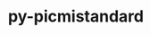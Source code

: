 ---
title: "py-picmistandard"
layout: cache
categories: [package, develop]
meta: {"versions": ["0.0.22", "0.24.0", "0.25.0"], "compilers": ["gcc@=11.1.0"], "oss": ["ubuntu20.04"], "platforms": ["linux"], "targets": ["ppc64le", "x86_64_v3"], "stacks": ["e4s", "e4s-power", "root"], "num_specs": 40, "num_specs_by_stack": {"e4s-power": 5, "root": 40, "e4s": 5}}
spec_details: [{"hash": "fk7q4tw6byz3hwerko44gr4qjcbg6xpv", "compiler": "gcc@=11.1.0", "versions": ["0.24.0"], "os": "ubuntu20.04", "platform": "linux", "target": "ppc64le", "variants": ["build_system=python_pip"], "stacks": ["e4s-power", "root"], "size": "-", "tarball": "https://binaries.spack.io/develop/build_cache/linux-ubuntu20.04-ppc64le/gcc-11.1.0/py-picmistandard-0.24.0/linux-ubuntu20.04-ppc64le-gcc-11.1.0-py-picmistandard-0.24.0-fk7q4tw6byz3hwerko44gr4qjcbg6xpv.spack"}, {"hash": "sxjgzbhohronpp6hjed5qwvahk7mspjg", "compiler": "gcc@=11.1.0", "versions": ["0.0.22"], "os": "ubuntu20.04", "platform": "linux", "target": "ppc64le", "variants": ["build_system=python_pip"], "stacks": ["root"], "size": "-", "tarball": "https://binaries.spack.io/develop/build_cache/linux-ubuntu20.04-ppc64le/gcc-11.1.0/py-picmistandard-0.0.22/linux-ubuntu20.04-ppc64le-gcc-11.1.0-py-picmistandard-0.0.22-sxjgzbhohronpp6hjed5qwvahk7mspjg.spack"}, {"hash": "xgh5g34mtzwaooposcdievar6n7ae5dh", "compiler": "gcc@=11.1.0", "versions": ["0.24.0"], "os": "ubuntu20.04", "platform": "linux", "target": "ppc64le", "variants": ["build_system=python_pip"], "stacks": ["root"], "size": "-", "tarball": "https://binaries.spack.io/develop/build_cache/linux-ubuntu20.04-ppc64le/gcc-11.1.0/py-picmistandard-0.24.0/linux-ubuntu20.04-ppc64le-gcc-11.1.0-py-picmistandard-0.24.0-xgh5g34mtzwaooposcdievar6n7ae5dh.spack"}, {"hash": "gcouhplceru3scpzbwmaljoetfc5vgfw", "compiler": "gcc@=11.1.0", "versions": ["0.24.0"], "os": "ubuntu20.04", "platform": "linux", "target": "ppc64le", "variants": ["build_system=python_pip"], "stacks": ["e4s-power", "root"], "size": "-", "tarball": "https://binaries.spack.io/develop/build_cache/linux-ubuntu20.04-ppc64le/gcc-11.1.0/py-picmistandard-0.24.0/linux-ubuntu20.04-ppc64le-gcc-11.1.0-py-picmistandard-0.24.0-gcouhplceru3scpzbwmaljoetfc5vgfw.spack"}, {"hash": "w3qposggwyysuraahhtjri62vj5m2uk5", "compiler": "gcc@=11.1.0", "versions": ["0.24.0"], "os": "ubuntu20.04", "platform": "linux", "target": "ppc64le", "variants": ["build_system=python_pip"], "stacks": ["root"], "size": "-", "tarball": "https://binaries.spack.io/develop/build_cache/linux-ubuntu20.04-ppc64le/gcc-11.1.0/py-picmistandard-0.24.0/linux-ubuntu20.04-ppc64le-gcc-11.1.0-py-picmistandard-0.24.0-w3qposggwyysuraahhtjri62vj5m2uk5.spack"}, {"hash": "wsen37s4e5xo7rwpuggcs7ifurtfnt3l", "compiler": "gcc@=11.1.0", "versions": ["0.0.22"], "os": "ubuntu20.04", "platform": "linux", "target": "ppc64le", "variants": ["build_system=python_pip"], "stacks": ["root"], "size": "-", "tarball": "https://binaries.spack.io/develop/build_cache/linux-ubuntu20.04-ppc64le/gcc-11.1.0/py-picmistandard-0.0.22/linux-ubuntu20.04-ppc64le-gcc-11.1.0-py-picmistandard-0.0.22-wsen37s4e5xo7rwpuggcs7ifurtfnt3l.spack"}, {"hash": "vgzhhv5jdz3o4aolmlyqshipiasebsrw", "compiler": "gcc@=11.1.0", "versions": ["0.24.0"], "os": "ubuntu20.04", "platform": "linux", "target": "ppc64le", "variants": ["build_system=python_pip"], "stacks": ["root"], "size": "-", "tarball": "https://binaries.spack.io/develop/build_cache/linux-ubuntu20.04-ppc64le/gcc-11.1.0/py-picmistandard-0.24.0/linux-ubuntu20.04-ppc64le-gcc-11.1.0-py-picmistandard-0.24.0-vgzhhv5jdz3o4aolmlyqshipiasebsrw.spack"}, {"hash": "yvfi2skwmxjkqvrfir2j4kmyczfui4kx", "compiler": "gcc@=11.1.0", "versions": ["0.24.0"], "os": "ubuntu20.04", "platform": "linux", "target": "ppc64le", "variants": ["build_system=python_pip"], "stacks": ["root"], "size": "-", "tarball": "https://binaries.spack.io/develop/build_cache/linux-ubuntu20.04-ppc64le/gcc-11.1.0/py-picmistandard-0.24.0/linux-ubuntu20.04-ppc64le-gcc-11.1.0-py-picmistandard-0.24.0-yvfi2skwmxjkqvrfir2j4kmyczfui4kx.spack"}, {"hash": "jghxkcuadnedyy5dgzwh24vzcfhjl52l", "compiler": "gcc@=11.1.0", "versions": ["0.24.0"], "os": "ubuntu20.04", "platform": "linux", "target": "ppc64le", "variants": ["build_system=python_pip"], "stacks": ["root"], "size": "-", "tarball": "https://binaries.spack.io/develop/build_cache/linux-ubuntu20.04-ppc64le/gcc-11.1.0/py-picmistandard-0.24.0/linux-ubuntu20.04-ppc64le-gcc-11.1.0-py-picmistandard-0.24.0-jghxkcuadnedyy5dgzwh24vzcfhjl52l.spack"}, {"hash": "ewhiala4jflnkllnrtii6y54ilzuyzeu", "compiler": "gcc@=11.1.0", "versions": ["0.24.0"], "os": "ubuntu20.04", "platform": "linux", "target": "ppc64le", "variants": ["build_system=python_pip"], "stacks": ["root"], "size": "-", "tarball": "https://binaries.spack.io/develop/build_cache/linux-ubuntu20.04-ppc64le/gcc-11.1.0/py-picmistandard-0.24.0/linux-ubuntu20.04-ppc64le-gcc-11.1.0-py-picmistandard-0.24.0-ewhiala4jflnkllnrtii6y54ilzuyzeu.spack"}, {"hash": "cn4nbbhvuuoyubyrf4qir57peucvffnw", "compiler": "gcc@=11.1.0", "versions": ["0.24.0"], "os": "ubuntu20.04", "platform": "linux", "target": "ppc64le", "variants": ["build_system=python_pip"], "stacks": ["root"], "size": "-", "tarball": "https://binaries.spack.io/develop/build_cache/linux-ubuntu20.04-ppc64le/gcc-11.1.0/py-picmistandard-0.24.0/linux-ubuntu20.04-ppc64le-gcc-11.1.0-py-picmistandard-0.24.0-cn4nbbhvuuoyubyrf4qir57peucvffnw.spack"}, {"hash": "zkryez4u5f4zt7mksxxjr34ea6uwfvzz", "compiler": "gcc@=11.1.0", "versions": ["0.0.22"], "os": "ubuntu20.04", "platform": "linux", "target": "ppc64le", "variants": ["build_system=python_pip"], "stacks": ["root"], "size": "-", "tarball": "https://binaries.spack.io/develop/build_cache/linux-ubuntu20.04-ppc64le/gcc-11.1.0/py-picmistandard-0.0.22/linux-ubuntu20.04-ppc64le-gcc-11.1.0-py-picmistandard-0.0.22-zkryez4u5f4zt7mksxxjr34ea6uwfvzz.spack"}, {"hash": "g3alyh4g626er3zei4owywxzawmjspod", "compiler": "gcc@=11.1.0", "versions": ["0.0.22"], "os": "ubuntu20.04", "platform": "linux", "target": "ppc64le", "variants": ["build_system=python_pip"], "stacks": ["root"], "size": "-", "tarball": "https://binaries.spack.io/develop/build_cache/linux-ubuntu20.04-ppc64le/gcc-11.1.0/py-picmistandard-0.0.22/linux-ubuntu20.04-ppc64le-gcc-11.1.0-py-picmistandard-0.0.22-g3alyh4g626er3zei4owywxzawmjspod.spack"}, {"hash": "nzhehnufgnupjdeeu4er3jzkfxel46dk", "compiler": "gcc@=11.1.0", "versions": ["0.24.0"], "os": "ubuntu20.04", "platform": "linux", "target": "ppc64le", "variants": ["build_system=python_pip"], "stacks": ["root"], "size": "-", "tarball": "https://binaries.spack.io/develop/build_cache/linux-ubuntu20.04-ppc64le/gcc-11.1.0/py-picmistandard-0.24.0/linux-ubuntu20.04-ppc64le-gcc-11.1.0-py-picmistandard-0.24.0-nzhehnufgnupjdeeu4er3jzkfxel46dk.spack"}, {"hash": "hor5kjswthgk25k6smote5hhld6acetx", "compiler": "gcc@=11.1.0", "versions": ["0.24.0"], "os": "ubuntu20.04", "platform": "linux", "target": "ppc64le", "variants": ["build_system=python_pip"], "stacks": ["root"], "size": "-", "tarball": "https://binaries.spack.io/develop/build_cache/linux-ubuntu20.04-ppc64le/gcc-11.1.0/py-picmistandard-0.24.0/linux-ubuntu20.04-ppc64le-gcc-11.1.0-py-picmistandard-0.24.0-hor5kjswthgk25k6smote5hhld6acetx.spack"}, {"hash": "p2ckp6bx56jiks24fujrfj3eonmcq2pw", "compiler": "gcc@=11.1.0", "versions": ["0.0.22"], "os": "ubuntu20.04", "platform": "linux", "target": "ppc64le", "variants": ["build_system=python_pip"], "stacks": ["root"], "size": "-", "tarball": "https://binaries.spack.io/develop/build_cache/linux-ubuntu20.04-ppc64le/gcc-11.1.0/py-picmistandard-0.0.22/linux-ubuntu20.04-ppc64le-gcc-11.1.0-py-picmistandard-0.0.22-p2ckp6bx56jiks24fujrfj3eonmcq2pw.spack"}, {"hash": "zgjbaiau2ji4dcmmlwvx6yh2njj3csvy", "compiler": "gcc@=11.1.0", "versions": ["0.24.0"], "os": "ubuntu20.04", "platform": "linux", "target": "ppc64le", "variants": ["build_system=python_pip"], "stacks": ["root"], "size": "-", "tarball": "https://binaries.spack.io/develop/build_cache/linux-ubuntu20.04-ppc64le/gcc-11.1.0/py-picmistandard-0.24.0/linux-ubuntu20.04-ppc64le-gcc-11.1.0-py-picmistandard-0.24.0-zgjbaiau2ji4dcmmlwvx6yh2njj3csvy.spack"}, {"hash": "vicxvf7bmqq3mp4y6iso4qhvqzbgpjy6", "compiler": "gcc@=11.1.0", "versions": ["0.25.0"], "os": "ubuntu20.04", "platform": "linux", "target": "ppc64le", "variants": ["build_system=python_pip"], "stacks": ["e4s-power", "root"], "size": "-", "tarball": "https://binaries.spack.io/develop/build_cache/linux-ubuntu20.04-ppc64le/gcc-11.1.0/py-picmistandard-0.25.0/linux-ubuntu20.04-ppc64le-gcc-11.1.0-py-picmistandard-0.25.0-vicxvf7bmqq3mp4y6iso4qhvqzbgpjy6.spack"}, {"hash": "wxy7i4ivnq27b557d5kliitftes3jkkd", "compiler": "gcc@=11.1.0", "versions": ["0.24.0"], "os": "ubuntu20.04", "platform": "linux", "target": "ppc64le", "variants": ["build_system=python_pip"], "stacks": ["root"], "size": "-", "tarball": "https://binaries.spack.io/develop/build_cache/linux-ubuntu20.04-ppc64le/gcc-11.1.0/py-picmistandard-0.24.0/linux-ubuntu20.04-ppc64le-gcc-11.1.0-py-picmistandard-0.24.0-wxy7i4ivnq27b557d5kliitftes3jkkd.spack"}, {"hash": "wspdmrnhk7c77bjr6epkynupaynaergi", "compiler": "gcc@=11.1.0", "versions": ["0.25.0"], "os": "ubuntu20.04", "platform": "linux", "target": "ppc64le", "variants": ["build_system=python_pip"], "stacks": ["e4s-power", "root"], "size": "-", "tarball": "https://binaries.spack.io/develop/build_cache/linux-ubuntu20.04-ppc64le/gcc-11.1.0/py-picmistandard-0.25.0/linux-ubuntu20.04-ppc64le-gcc-11.1.0-py-picmistandard-0.25.0-wspdmrnhk7c77bjr6epkynupaynaergi.spack"}, {"hash": "vsapspxi75xgo5isjjoaxupi5awi7fnn", "compiler": "gcc@=11.1.0", "versions": ["0.25.0"], "os": "ubuntu20.04", "platform": "linux", "target": "ppc64le", "variants": ["build_system=python_pip"], "stacks": ["e4s-power", "root"], "size": "-", "tarball": "https://binaries.spack.io/develop/build_cache/linux-ubuntu20.04-ppc64le/gcc-11.1.0/py-picmistandard-0.25.0/linux-ubuntu20.04-ppc64le-gcc-11.1.0-py-picmistandard-0.25.0-vsapspxi75xgo5isjjoaxupi5awi7fnn.spack"}, {"hash": "e2m4g4jcucktk3t6efcwnhs2s5x5irqw", "compiler": "gcc@=11.1.0", "versions": ["0.24.0"], "os": "ubuntu20.04", "platform": "linux", "target": "x86_64_v3", "variants": ["build_system=python_pip"], "stacks": ["root"], "size": "-", "tarball": "https://binaries.spack.io/develop/build_cache/linux-ubuntu20.04-x86_64_v3/gcc-11.1.0/py-picmistandard-0.24.0/linux-ubuntu20.04-x86_64_v3-gcc-11.1.0-py-picmistandard-0.24.0-e2m4g4jcucktk3t6efcwnhs2s5x5irqw.spack"}, {"hash": "ryqgsk7y2k3fozv5eqo2gvguh6yqcooz", "compiler": "gcc@=11.1.0", "versions": ["0.0.22"], "os": "ubuntu20.04", "platform": "linux", "target": "x86_64_v3", "variants": ["build_system=python_pip"], "stacks": ["root"], "size": "-", "tarball": "https://binaries.spack.io/develop/build_cache/linux-ubuntu20.04-x86_64_v3/gcc-11.1.0/py-picmistandard-0.0.22/linux-ubuntu20.04-x86_64_v3-gcc-11.1.0-py-picmistandard-0.0.22-ryqgsk7y2k3fozv5eqo2gvguh6yqcooz.spack"}, {"hash": "mkde4jk5hjsefxcnjcnr2o2fwv4jvxa4", "compiler": "gcc@=11.1.0", "versions": ["0.25.0"], "os": "ubuntu20.04", "platform": "linux", "target": "x86_64_v3", "variants": ["build_system=python_pip"], "stacks": ["e4s", "root"], "size": "-", "tarball": "https://binaries.spack.io/develop/build_cache/linux-ubuntu20.04-x86_64_v3/gcc-11.1.0/py-picmistandard-0.25.0/linux-ubuntu20.04-x86_64_v3-gcc-11.1.0-py-picmistandard-0.25.0-mkde4jk5hjsefxcnjcnr2o2fwv4jvxa4.spack"}, {"hash": "24lxr63yialija2xjfsv232c4p3e3p42", "compiler": "gcc@=11.1.0", "versions": ["0.24.0"], "os": "ubuntu20.04", "platform": "linux", "target": "x86_64_v3", "variants": ["build_system=python_pip"], "stacks": ["e4s", "root"], "size": "-", "tarball": "https://binaries.spack.io/develop/build_cache/linux-ubuntu20.04-x86_64_v3/gcc-11.1.0/py-picmistandard-0.24.0/linux-ubuntu20.04-x86_64_v3-gcc-11.1.0-py-picmistandard-0.24.0-24lxr63yialija2xjfsv232c4p3e3p42.spack"}, {"hash": "jyhb6nfjvuyyagp7hr2dwfw7k4qcx7gc", "compiler": "gcc@=11.1.0", "versions": ["0.0.22"], "os": "ubuntu20.04", "platform": "linux", "target": "x86_64_v3", "variants": ["build_system=python_pip"], "stacks": ["root"], "size": "-", "tarball": "https://binaries.spack.io/develop/build_cache/linux-ubuntu20.04-x86_64_v3/gcc-11.1.0/py-picmistandard-0.0.22/linux-ubuntu20.04-x86_64_v3-gcc-11.1.0-py-picmistandard-0.0.22-jyhb6nfjvuyyagp7hr2dwfw7k4qcx7gc.spack"}, {"hash": "kgxktvx6hlte6vs62yn7ag2h6tlbxfvu", "compiler": "gcc@=11.1.0", "versions": ["0.0.22"], "os": "ubuntu20.04", "platform": "linux", "target": "x86_64_v3", "variants": ["build_system=python_pip"], "stacks": ["root"], "size": "-", "tarball": "https://binaries.spack.io/develop/build_cache/linux-ubuntu20.04-x86_64_v3/gcc-11.1.0/py-picmistandard-0.0.22/linux-ubuntu20.04-x86_64_v3-gcc-11.1.0-py-picmistandard-0.0.22-kgxktvx6hlte6vs62yn7ag2h6tlbxfvu.spack"}, {"hash": "jz22q6osic4fzgu7meiwlvd3ho465oea", "compiler": "gcc@=11.1.0", "versions": ["0.25.0"], "os": "ubuntu20.04", "platform": "linux", "target": "x86_64_v3", "variants": ["build_system=python_pip"], "stacks": ["e4s", "root"], "size": "-", "tarball": "https://binaries.spack.io/develop/build_cache/linux-ubuntu20.04-x86_64_v3/gcc-11.1.0/py-picmistandard-0.25.0/linux-ubuntu20.04-x86_64_v3-gcc-11.1.0-py-picmistandard-0.25.0-jz22q6osic4fzgu7meiwlvd3ho465oea.spack"}, {"hash": "2nnh7xdqk5od5ufzvprf3pekvb57bbhp", "compiler": "gcc@=11.1.0", "versions": ["0.24.0"], "os": "ubuntu20.04", "platform": "linux", "target": "x86_64_v3", "variants": ["build_system=python_pip"], "stacks": ["root"], "size": "-", "tarball": "https://binaries.spack.io/develop/build_cache/linux-ubuntu20.04-x86_64_v3/gcc-11.1.0/py-picmistandard-0.24.0/linux-ubuntu20.04-x86_64_v3-gcc-11.1.0-py-picmistandard-0.24.0-2nnh7xdqk5od5ufzvprf3pekvb57bbhp.spack"}, {"hash": "6jkjk4kjqnbhpcq25356xyrxbwduvull", "compiler": "gcc@=11.1.0", "versions": ["0.24.0"], "os": "ubuntu20.04", "platform": "linux", "target": "x86_64_v3", "variants": ["build_system=python_pip"], "stacks": ["root"], "size": "-", "tarball": "https://binaries.spack.io/develop/build_cache/linux-ubuntu20.04-x86_64_v3/gcc-11.1.0/py-picmistandard-0.24.0/linux-ubuntu20.04-x86_64_v3-gcc-11.1.0-py-picmistandard-0.24.0-6jkjk4kjqnbhpcq25356xyrxbwduvull.spack"}, {"hash": "lmz5gpxnrcenyhxj6tsnu7lcbl36g2mo", "compiler": "gcc@=11.1.0", "versions": ["0.0.22"], "os": "ubuntu20.04", "platform": "linux", "target": "x86_64_v3", "variants": ["build_system=python_pip"], "stacks": ["root"], "size": "-", "tarball": "https://binaries.spack.io/develop/build_cache/linux-ubuntu20.04-x86_64_v3/gcc-11.1.0/py-picmistandard-0.0.22/linux-ubuntu20.04-x86_64_v3-gcc-11.1.0-py-picmistandard-0.0.22-lmz5gpxnrcenyhxj6tsnu7lcbl36g2mo.spack"}, {"hash": "gn67h6ghvbvl4zf3o4geym474xyb565b", "compiler": "gcc@=11.1.0", "versions": ["0.24.0"], "os": "ubuntu20.04", "platform": "linux", "target": "x86_64_v3", "variants": ["build_system=python_pip"], "stacks": ["root"], "size": "-", "tarball": "https://binaries.spack.io/develop/build_cache/linux-ubuntu20.04-x86_64_v3/gcc-11.1.0/py-picmistandard-0.24.0/linux-ubuntu20.04-x86_64_v3-gcc-11.1.0-py-picmistandard-0.24.0-gn67h6ghvbvl4zf3o4geym474xyb565b.spack"}, {"hash": "bva2dkddh4naikva7i3d4jwgrfiq6zkn", "compiler": "gcc@=11.1.0", "versions": ["0.24.0"], "os": "ubuntu20.04", "platform": "linux", "target": "x86_64_v3", "variants": ["build_system=python_pip"], "stacks": ["root"], "size": "-", "tarball": "https://binaries.spack.io/develop/build_cache/linux-ubuntu20.04-x86_64_v3/gcc-11.1.0/py-picmistandard-0.24.0/linux-ubuntu20.04-x86_64_v3-gcc-11.1.0-py-picmistandard-0.24.0-bva2dkddh4naikva7i3d4jwgrfiq6zkn.spack"}, {"hash": "64i6p3ttg253b3srau3s7v3677likuxo", "compiler": "gcc@=11.1.0", "versions": ["0.24.0"], "os": "ubuntu20.04", "platform": "linux", "target": "x86_64_v3", "variants": ["build_system=python_pip"], "stacks": ["root"], "size": "-", "tarball": "https://binaries.spack.io/develop/build_cache/linux-ubuntu20.04-x86_64_v3/gcc-11.1.0/py-picmistandard-0.24.0/linux-ubuntu20.04-x86_64_v3-gcc-11.1.0-py-picmistandard-0.24.0-64i6p3ttg253b3srau3s7v3677likuxo.spack"}, {"hash": "b5mu53ly7gedbsuereuipp3govhvolph", "compiler": "gcc@=11.1.0", "versions": ["0.24.0"], "os": "ubuntu20.04", "platform": "linux", "target": "x86_64_v3", "variants": ["build_system=python_pip"], "stacks": ["root"], "size": "-", "tarball": "https://binaries.spack.io/develop/build_cache/linux-ubuntu20.04-x86_64_v3/gcc-11.1.0/py-picmistandard-0.24.0/linux-ubuntu20.04-x86_64_v3-gcc-11.1.0-py-picmistandard-0.24.0-b5mu53ly7gedbsuereuipp3govhvolph.spack"}, {"hash": "5wxummsind5y3mvu65zaeskz5mbrhvpw", "compiler": "gcc@=11.1.0", "versions": ["0.0.22"], "os": "ubuntu20.04", "platform": "linux", "target": "x86_64_v3", "variants": ["build_system=python_pip"], "stacks": ["root"], "size": "-", "tarball": "https://binaries.spack.io/develop/build_cache/linux-ubuntu20.04-x86_64_v3/gcc-11.1.0/py-picmistandard-0.0.22/linux-ubuntu20.04-x86_64_v3-gcc-11.1.0-py-picmistandard-0.0.22-5wxummsind5y3mvu65zaeskz5mbrhvpw.spack"}, {"hash": "yyypq2r3konbrydby5nnagt4mmxxqhgl", "compiler": "gcc@=11.1.0", "versions": ["0.24.0"], "os": "ubuntu20.04", "platform": "linux", "target": "x86_64_v3", "variants": ["build_system=python_pip"], "stacks": ["e4s", "root"], "size": "-", "tarball": "https://binaries.spack.io/develop/build_cache/linux-ubuntu20.04-x86_64_v3/gcc-11.1.0/py-picmistandard-0.24.0/linux-ubuntu20.04-x86_64_v3-gcc-11.1.0-py-picmistandard-0.24.0-yyypq2r3konbrydby5nnagt4mmxxqhgl.spack"}, {"hash": "hwgvp5q5uf57jny5euxmdhdp3ekpsnod", "compiler": "gcc@=11.1.0", "versions": ["0.24.0"], "os": "ubuntu20.04", "platform": "linux", "target": "x86_64_v3", "variants": ["build_system=python_pip"], "stacks": ["root"], "size": "-", "tarball": "https://binaries.spack.io/develop/build_cache/linux-ubuntu20.04-x86_64_v3/gcc-11.1.0/py-picmistandard-0.24.0/linux-ubuntu20.04-x86_64_v3-gcc-11.1.0-py-picmistandard-0.24.0-hwgvp5q5uf57jny5euxmdhdp3ekpsnod.spack"}, {"hash": "o6wv3ojinr6gjf3ttlb5x5rgvfaxiwe6", "compiler": "gcc@=11.1.0", "versions": ["0.24.0"], "os": "ubuntu20.04", "platform": "linux", "target": "x86_64_v3", "variants": ["build_system=python_pip"], "stacks": ["root"], "size": "-", "tarball": "https://binaries.spack.io/develop/build_cache/linux-ubuntu20.04-x86_64_v3/gcc-11.1.0/py-picmistandard-0.24.0/linux-ubuntu20.04-x86_64_v3-gcc-11.1.0-py-picmistandard-0.24.0-o6wv3ojinr6gjf3ttlb5x5rgvfaxiwe6.spack"}, {"hash": "f7ofb5tqk66xqsvi3jarqm3xn35mymfg", "compiler": "gcc@=11.1.0", "versions": ["0.25.0"], "os": "ubuntu20.04", "platform": "linux", "target": "x86_64_v3", "variants": ["build_system=python_pip"], "stacks": ["e4s", "root"], "size": "-", "tarball": "https://binaries.spack.io/develop/build_cache/linux-ubuntu20.04-x86_64_v3/gcc-11.1.0/py-picmistandard-0.25.0/linux-ubuntu20.04-x86_64_v3-gcc-11.1.0-py-picmistandard-0.25.0-f7ofb5tqk66xqsvi3jarqm3xn35mymfg.spack"}]
---